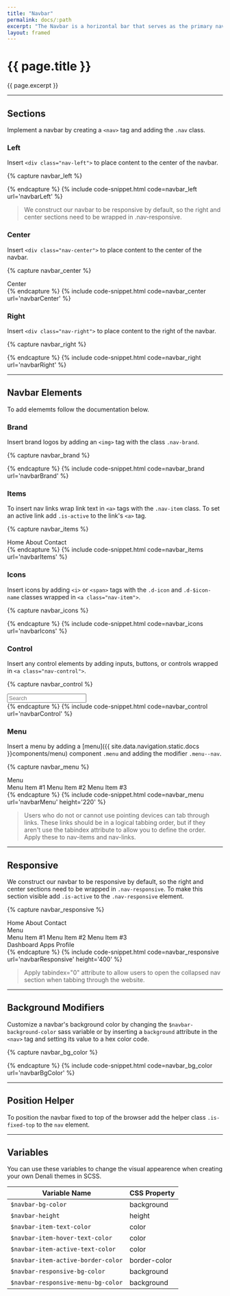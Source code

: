 ```yaml
---
title: "Navbar"
permalink: docs/:path
excerpt: "The Navbar is a horizontal bar that serves as the primary navigation for your product or site. Denali&#39;s navbar is versatile and responsive. It can contain a variety of elements including logos, links, icons, and search fields."
layout: framed
---
```


# {{ page.title }}

{{ page.excerpt }}

---

## Sections

Implement a navbar by creating a `<nav>` tag and adding the `.nav` class.

### Left

Insert `<div class="nav-left">` to place content to the center of the navbar.

{% capture navbar_left %}

<nav class="nav">
  <div class="nav-left">
    <img class="nav-brand" src="/assets/images/denali-logo.png" alt="" />
  </div>
</nav>
{% endcapture %}
{% include  code-snippet.html code=navbar_left url='navbarLeft' %}

<blockquote class="info">We construct our navbar to be responsive by default, so the right and center sections need to be wrapped in <span class="chips has-bg-grey-100 is-red-500 is-mono">.nav-responsive</span>.</blockquote>

### Center

Insert `<div class="nav-center">` to place content to the center of the navbar.

{% capture navbar_center %}

<nav class="nav">
  <div class="nav-left">
    <img class="nav-brand" src="/assets/images/denali-logo.png" alt="" />
  </div>
  <div class="nav-responsive">
    <div class="nav-center">
      <span class="nav-item is-active">Center</span>
    </div>
  </div>
</nav>
{% endcapture %}
{% include  code-snippet.html code=navbar_center url='navbarCenter' %}

### Right

Insert `<div class="nav-right">` to place content to the right of the navbar.

{% capture navbar_right %}

<nav class="nav">
  <div class="nav-left">
    <img class="nav-brand" src="/assets/images/denali-logo.png" alt="" />
  </div>
  <div class="nav-responsive">
    <div class="nav-right">
      <span class="nav-item"><i class="d-icon d-user-profile-circle"></i></span>
    </div>
  </div>
</nav>
{% endcapture %}
{% include  code-snippet.html code=navbar_right url='navbarRight' %}

---

## Navbar Elements

To add elememts follow the documentation below.

### Brand

Insert brand logos by adding an `<img>` tag with the class `.nav-brand`.

{% capture navbar_brand %}

<nav class="nav">
  <div class="nav-left">
    <img class="nav-brand" src="/assets/images/denali-logo.png" alt="" />
  </div>
</nav>
{% endcapture %}
{% include  code-snippet.html code=navbar_brand url='navbarBrand' %}

### Items

To insert nav links wrap link text in `<a>` tags with the `.nav-item` class. To set an active link add `.is-active` to the link&#39;s `<a>` tag.

{% capture navbar_items %}

<nav class="nav">
  <div class="nav-left">
    <img class="nav-brand" src="/assets/images/denali-logo.png" alt="" />
  </div>
  <div class="nav-responsive">
    <div class="nav-right">
      <a class="nav-item is-active">Home</a>
      <a class="nav-item">About</a>
      <a class="nav-item">Contact</a>
    </div>
  </div>
</nav>
{% endcapture %}
{% include  code-snippet.html code=navbar_items url='navbarItems' %}

### Icons

Insert icons by adding `<i>` or `<span>` tags with the `.d-icon` and `.d-$icon-name` classes wrapped in `<a class="nav-item">`.

{% capture navbar_icons %}

<nav class="nav">
  <div class="nav-left">
    <img class="nav-brand" src="/assets/images/denali-logo.png" alt="" />
  </div>
  <div class="nav-responsive">
    <div class="nav-right">
      <span class="nav-item"><i class="d-icon d-dashboard"></i></span>
      <span class="nav-item"><i class="d-icon d-menu-dialpad"></i></span>
      <span class="nav-item"><i class="d-icon d-user-profile-circle"></i></span>
    </div>
  </div>
</nav>
{% endcapture %}
{% include  code-snippet.html code=navbar_icons url='navbarIcons' %}

### Control

Insert any control elements by adding inputs, buttons, or controls wrapped in `<a class="nav-control">`.

{% capture navbar_control %}

<nav class="nav">
  <div class="nav-left">
    <img class="nav-brand" src="/assets/images/denali-logo.png" alt="" />
  </div>
  <div class="nav-responsive">
    <div class="nav-right">
      <div class="nav-control">
        <div class="input has-icon-back is-inverse">
          <input type="text" placeholder="Search" /><a class="d-icon d-search"></a>
        </div>
      </div>
    </div>
  </div>
</nav>
{% endcapture %}
{% include  code-snippet.html code=navbar_control url='navbarControl' %}

### Menu

Insert a menu by adding a [menu]({{ site.data.navigation.static.docs }}components/menu) component `.menu` and adding the modifier `.menu--nav`.

{% capture navbar_menu %}

<nav class="nav">
  <div class="nav-left">
    <img class="nav-brand" src="/assets/images/denali-logo.png" alt="" />
  </div>
  <div class="nav-responsive">
    <div class="nav-right">
      <div class="menu menu--nav is-right">
        <div class="nav-item menu-trigger">Menu<i class="d-icon d-arrowhead-down is-small"></i></div>
        <div class="menu-content">
          <a>Menu Item #1</a>
          <a>Menu Item #2</a>
          <a>Menu Item #3</a>
        </div>
      </div>
    </div>
  </div>
</nav>
{% endcapture %}
{% include  code-snippet.html code=navbar_menu url='navbarMenu' height='220' %}

<blockquote class="accessible">Users who do not or cannot use pointing devices can tab through links. These links should be in a logical tabbing order, but if they aren't use the <span class="chips has-bg-grey-100 is-red-500 is-mono">tabindex</span> attribute to allow you to define the order. Apply these to nav-items and nav-links.</blockquote>

---

## Responsive

We construct our navbar to be responsive by default, so the right and center sections need to be wrapped in `.nav-responsive`. To make this section visible add `.is-active` to the `.nav-responsive` element.

{% capture navbar_responsive %}

<nav class="nav">
  <div class="nav-left">
    <img class="nav-brand" src="/assets/images/denali-logo.png" alt="" />
    <div class="float-right hide-small-desktop-up">
      <a class="nav-item" id="navToggle"><i class="d-icon d-more-vertical"></i></a>
    </div>
  </div>
  <div class="nav-responsive is-active">
    <div class="nav-center">
      <a class="nav-item is-active">Home</a>
      <a class="nav-item">About</a>
      <a class="nav-item">Contact</a>
    </div>
    <div class="nav-right">
      <div class="menu menu--nav is-right">
        <div class="nav-item menu-trigger">Menu<i class="d-icon d-arrowhead-down is-small"></i></div>
        <div class="menu-content">
          <a>Menu Item #1</a>
          <a>Menu Item #2</a>
          <a>Menu Item #3</a>
        </div>
      </div>
      <a class="nav-item hide-tablet-down"><i class="d-icon d-dashboard"></i><span
          class="icon-name">Dashboard</span></a>
      <a class="nav-item"><i class="d-icon d-menu-dialpad"></i><span class="icon-name">Apps</span></a>
      <a class="nav-item"><i class="d-icon d-user-profile-circle"></i><span class="icon-name">Profile</span></a>
    </div>
  </div>
</nav>
{% endcapture %}
{% include  code-snippet.html code=navbar_responsive url='navbarResponsive' height='400' %}

<blockquote class="accessible">Apply <span class="chips has-bg-grey-100 is-red-500 is-mono">tabindex="0"</span> attribute to allow users to open the collapsed nav section when tabbing through the website.</blockquote>

---

## Background Modifiers

Customize a navbar&#39;s background color by changing the `$navbar-background-color` sass variable or by inserting a `background` attribute in the `<nav>` tag and setting its value to a hex color code.

{% capture navbar_bg_color %}

<nav class="nav" style="background:#0C301E;">
  <div class="nav-left">
    <img class="nav-brand" src="/assets/images/paas-logo.png" alt="" />
  </div>
</nav>
{% endcapture %}
{% include  code-snippet.html code=navbar_bg_color url='navbarBgColor' %}

---

## Position Helper

To position the navbar fixed to top of the browser add the helper class `.is-fixed-top` to the `nav` element.

---

## Variables

You can use these variables to change the visual appearence when creating your own Denali themes in SCSS.

| Variable Name                      | CSS Property |
| ---------------------------------- | ------------ |
| `$navbar-bg-color`                 | background   |
| `$navbar-height`                   | height       |
| `$navbar-item-text-color`          | color        |
| `$navbar-item-hover-text-color`    | color        |
| `$navbar-item-active-text-color`   | color        |
| `$navbar-item-active-border-color` | border-color |
| `$navbar-responsive-bg-color`      | background   |
| `$navbar-responsive-menu-bg-color` | background   |

